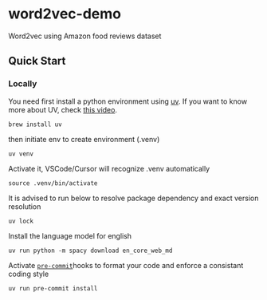 # word2vec-demo
Word2vec using Amazon food reviews dataset


## Quick Start

### Locally
You need first install a python environment using [uv](https://docs.astral.sh/uv/). If you want to know more about UV, check [this video](https://www.youtube.com/watch?v=k0F9YaAbNwo).
```
brew install uv
```

then initiate env to create environment (.venv)
```
uv venv
```

Activate it, VSCode/Cursor will recognize .venv automatically
```
source .venv/bin/activate
```

It is advised to run below to resolve package dependency and exact version resolution
```
uv lock
```

Install the language model for english
```
uv run python -m spacy download en_core_web_md
```

Activate [`pre-commit`](https://pre-commit.com/)hooks to format your code and enforce a consistant coding style
```
uv run pre-commit install
```
